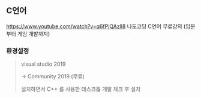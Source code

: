 ## C언어

https://www.youtube.com/watch?v=q6fPjQAzll8 나도코딩 C언어 무료강의 (입문부터 게임 개발까지)

### 환경설정

> visual studio 2019
>
>  -> Community 2019 (무료)
>
> 설치하면서 C++ 를 사용한 데스크톱 개발 체크 후 설치


